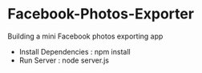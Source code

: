 # Facebook-Photos-Exporter
Building a mini Facebook photos exporting app

- Install Dependencies : npm install
- Run Server : node server.js
